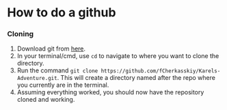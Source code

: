 # How to do a github

### Cloning
1. Download git from [here](https://git-scm.com/download "Git Download").
2. In your terminal/cmd, use `cd` to navigate to where you want to clone the directory.
3. Run the command `git clone https://github.com/fCherkasskiy/Karels-Adventure.git`. This will create a directory named after the repo where you currently are in the terminal.
4. Assuming everything worked, you should now have the repository cloned and working.
